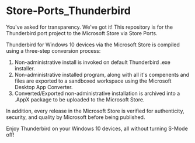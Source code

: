 # Store-Ports_Thunderbird
You've asked for transparency. We've got it! This repository is for the Thunderbird port project to the Microsoft Store via Store Ports. 

Thunderbird for Windows 10 devices via the Microsoft Store is compiled using a three-step conversion process:
  1. Non-administrative install is invoked on default Thunderbird .exe installer.
  2. Non-administrative installed program, along with all it's compenents and files are exported to a sandboxed workspace using the Microsoft Desktop App Converter.
  3. Converted/Exported non-administrative installation is archived into a .AppX package to be uploaded to the Microsoft Store.
  
In addition, every release in the Microsoft Store is verified for authenticity, security, and quality by Microsoft before being published.

Enjoy Thunderbird on your Windows 10 devices, all without turning S-Mode off!
